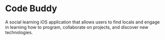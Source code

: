 # Code Buddy
A social learning iOS application that allows users to find locals and engage in learning how to program, collaborate on projects, and discover new technologies.
